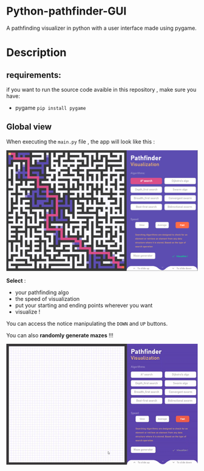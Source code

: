 # Python-pathfinder-GUI
A pathfinding visualizer in python with a user interface made using pygame. 

# Description

## requirements:

if you want to run the source code avaible in this repository , make sure you have:

* pygame `pip install pygame`

## Global view

When executing the `main.py` file , the app will look like this :

![main](readme_imgs/main.PNG)

**Select** :
- your pathfinding algo
- the speed of visualization 
- put your starting and ending points wherever you want
- visualize !

You can access the notice manipulating the `DOWN` and `UP` buttons.

You can also **randomly generate mazes** !!!

![maze](readme_imgs/maze.gif)
